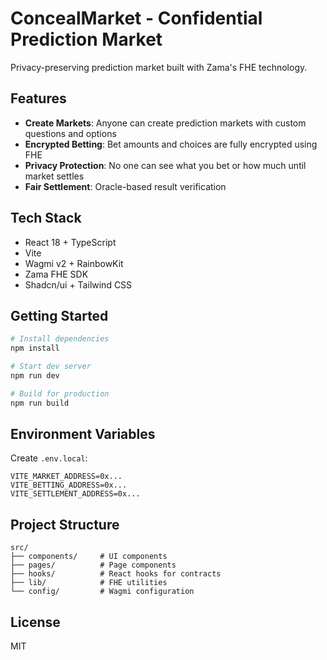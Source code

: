 # ConcealMarket - Confidential Prediction Market

Privacy-preserving prediction market built with Zama's FHE technology.

## Features

- **Create Markets**: Anyone can create prediction markets with custom questions and options
- **Encrypted Betting**: Bet amounts and choices are fully encrypted using FHE
- **Privacy Protection**: No one can see what you bet or how much until market settles
- **Fair Settlement**: Oracle-based result verification

## Tech Stack

- React 18 + TypeScript
- Vite
- Wagmi v2 + RainbowKit
- Zama FHE SDK
- Shadcn/ui + Tailwind CSS

## Getting Started

```bash
# Install dependencies
npm install

# Start dev server
npm run dev

# Build for production
npm run build
```

## Environment Variables

Create `.env.local`:

```env
VITE_MARKET_ADDRESS=0x...
VITE_BETTING_ADDRESS=0x...
VITE_SETTLEMENT_ADDRESS=0x...
```

## Project Structure

```
src/
├── components/     # UI components
├── pages/          # Page components
├── hooks/          # React hooks for contracts
├── lib/            # FHE utilities
└── config/         # Wagmi configuration
```

## License

MIT
